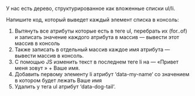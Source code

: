 У нас есть дерево, структурированное как вложенные списки ul/li.

Напишите код, который выведет каждый элемент списка в консоль:

1) Вытянуть все атрибуты которые есть в теге ul, перебрать их (for..of) и записать значение каждого атрибута в массив —
   вывести этот массив в консоль
2) Также записать в отдельный массив каждое имя атрибута — вывести массив в консоль.
3) С помощью JS изменить текст в последнем теге li на — «Привет меня зовут » + Ваше имя.
4) Добавить первому элементу li атрибут ‘data-my-name‘ со значением в котором будет лежать Ваше имя
5) Удалить у тега ul атрибут ‘data-dog-tail‘.

